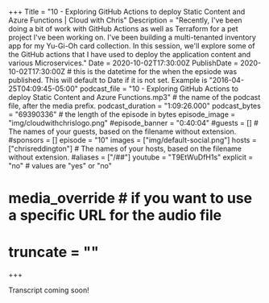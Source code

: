+++
Title = "10 - Exploring GitHub Actions to deploy Static Content and Azure Functions | Cloud with Chris"
Description = "Recently, I've been doing a bit of work with GitHub Actions as well as Terraform for a pet project I've been working on. I've been building a multi-tenanted inventory app for my Yu-Gi-Oh card collection. In this session, we'll explore some of the GitHub actions that I have used to deploy the application content and various Microservices."
Date = 2020-10-02T17:30:00Z
PublishDate = 2020-10-02T17:30:00Z # this is the datetime for the when the epsiode was published. This will default to Date if it is not set. Example is "2016-04-25T04:09:45-05:00"
podcast_file = "10 - Exploring GitHub Actions to deploy Static Content and Azure Functions.mp3" # the name of the podcast file, after the media prefix.
podcast_duration = "1:09:26.000"
podcast_bytes = "69390336" # the length of the episode in bytes
episode_image = "img/cloudwithchrislogo.png"
#episode_banner = "0:40:04"
#guests = [] # The names of your guests, based on the filename without extension.
#sponsors = []
episode = "10"
images = ["img/default-social.png"]
hosts = ["chrisreddington"] # The names of your hosts, based on the filename without extension.
#aliases = ["/##"]
youtube = "T9EtWuDfH1s"
explicit = "no" # values are "yes" or "no"
# media_override # if you want to use a specific URL for the audio file
# truncate = ""
+++

Transcript coming soon!